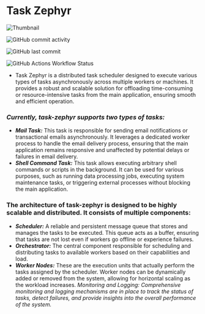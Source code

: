 
# **Task Zephyr**

![Thumbnail](https://gist.githubusercontent.com/ansh-devs/bf8ecc2edc0d57a7dfa15a1019bb59e0/raw/d46c7cabd38c8abe922016e467ab64a68a6bcd48/task-zephyr.png)

![GitHub commit activity](https://img.shields.io/github/commit-activity/t/ansh-devs/task-zephyr?style=for-the-badge&labelColor=%23000000&color=%23C1F0EC)

![GitHub last commit](https://img.shields.io/github/last-commit/ansh-devs/task-zephyr?style=for-the-badge&labelColor=%23000000&color=%23C1F0EC)

![GitHub Actions Workflow Status](https://img.shields.io/github/actions/workflow/status/ansh-devs/task-zephyr/ci.yml?branch=main&event=push&style=for-the-badge&labelColor=%23000000&color=%23C1F0EC)

* Task Zephyr is a distributed task scheduler designed to execute various types of tasks asynchronously across multiple workers or machines. It provides a robust and scalable solution for offloading time-consuming or resource-intensive tasks from the main application, ensuring smooth and efficient operation.
### *Currently, task-zephyr supports two types of tasks:*

* ***Mail Task:*** This task is responsible for sending email notifications or transactional emails asynchronously. It leverages a dedicated worker process to handle the email delivery process, ensuring that the main application remains responsive and unaffected by potential delays or failures in email delivery.
* ***Shell Command Task:*** This task allows executing arbitrary shell commands or scripts in the background. It can be used for various purposes, such as running data processing jobs, executing system maintenance tasks, or triggering external processes without blocking the main application.
### The architecture of task-zephyr is designed to be highly scalable and distributed. It consists of multiple components:
* ***Scheduler:*** A reliable and persistent message queue that stores and manages the tasks to be executed. This queue acts as a buffer, ensuring that tasks are not lost even if workers go offline or experience failures.
* ***Orchestrator:*** The central component responsible for scheduling and distributing tasks to available workers based on their capabilities and load.
* ***Worker Nodes:*** These are the execution units that actually perform the tasks assigned by the scheduler. Worker nodes can be dynamically added or removed from the system, allowing for horizontal scaling as the workload increases.
  _Monitoring and Logging: Comprehensive monitoring and logging mechanisms are in place to track the status of tasks, detect failures, and provide insights into the overall performance of the system._
